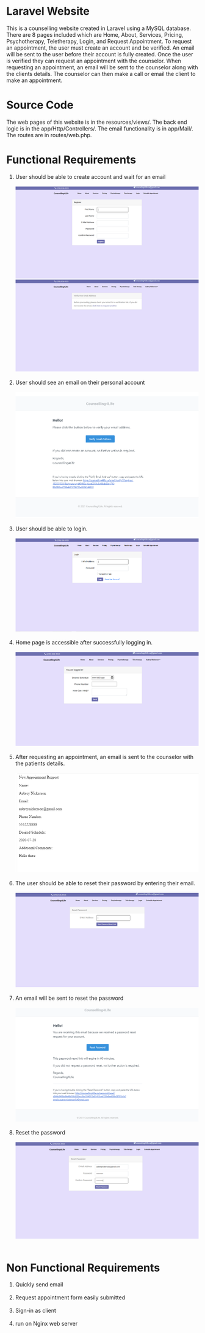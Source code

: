 # Laravel Website
This is a counselling website created in Laravel using a MySQL database. There are 8 pages included which are Home, About, Services, Pricing, Psychotherapy, Teletherapy, Login, and Request Appointment. To request an appointment, the user must create an account and be verified. An email will be sent to the user before their account is fully created. Once the user is verified they can request an appointment with the counselor. When requesting an appointment, an email will be sent to the counselor along with the clients details. The counselor can then make a call or email the client to make an appointment.  

# Source Code
The web pages of this website is in the resources/views/. The back end logic is in the app/Http/Controllers/. The email functionality is in app/Mail/. The routes are in routes/web.php.

# Functional Requirements
1. User should be able to create account and wait for an email <br/> <br/>
![alt text](https://github.com/humbleguidant/LaravelWebsite/blob/main/Screenshots/Register.PNG?raw=true) <br />
![alt text](https://github.com/humbleguidant/LaravelWebsite/blob/main/Screenshots/Verify.PNG?raw=true)  <br /> <br />
2. User should see an email on their personal account <br/> <br/>
![alt text](https://github.com/humbleguidant/LaravelWebsite/blob/main/Screenshots/VerifyEmail.PNG?raw=true)  <br /> <br />
3. User should be able to login.<br/><br/>
![alt text](https://github.com/humbleguidant/LaravelWebsite/blob/main/Screenshots/Login.PNG?raw=true) <br /> <br />
4. Home page is accessible after successfully logging in. <br/><br/>
![alt text](https://github.com/humbleguidant/LaravelWebsite/blob/main/Screenshots/Home.PNG?raw=true) <br /> <br />
5. After requesting an appointment, an email is sent to the counselor with the patients details. <br/> <br/>
![alt text](https://github.com/humbleguidant/LaravelWebsite/blob/main/Screenshots/AppointmentRequest.PNG?raw=true) <br /> <br />
6. The user should be able to reset their password by entering their email. <br/> <br/>
![alt text](https://github.com/humbleguidant/LaravelWebsite/blob/main/Screenshots/Reset.PNG?raw=true) <br /> <br />
7. An email will be sent to reset the password <br/> <br/>
![alt text](https://github.com/humbleguidant/LaravelWebsite/blob/main/Screenshots/ResetPasswordEmail.PNG?raw=true) <br /> <br />
8. Reset the password <br/> <br/>
![alt text](https://github.com/humbleguidant/LaravelWebsite/blob/main/Screenshots/ResetPassword.PNG?raw=true) <br /> <br />

# Non Functional Requirements
1. Quickly send email <br /> <br />
2. Request appointment form easily submitted <br /> <br />
3. Sign-in as client <br /> <br />
4. run on Nginx web server <br /> <br />
